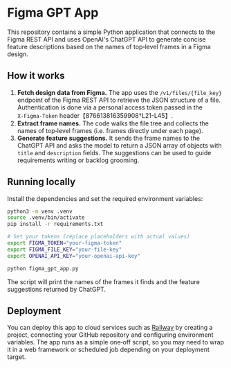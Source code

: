 # Figma GPT App

This repository contains a simple Python application that connects to the
Figma REST API and uses OpenAI's ChatGPT API to generate concise feature
descriptions based on the names of top‑level frames in a Figma design.

## How it works

1. **Fetch design data from Figma.**  The app uses the `/v1/files/{file_key}`
   endpoint of the Figma REST API to retrieve the JSON structure of a file.
   Authentication is done via a personal access token passed in the
   `X‑Figma‑Token` header【876613816359908†L21-L45】.
2. **Extract frame names.**  The code walks the file tree and collects the
   names of top‑level frames (i.e. frames directly under each page).
3. **Generate feature suggestions.**  It sends the frame names to the ChatGPT
   API and asks the model to return a JSON array of objects with `title`
   and `description` fields.  The suggestions can be used to guide
   requirements writing or backlog grooming.

## Running locally

Install the dependencies and set the required environment variables:

```bash
python3 -m venv .venv
source .venv/bin/activate
pip install -r requirements.txt

# Set your tokens (replace placeholders with actual values)
export FIGMA_TOKEN="your-figma-token"
export FIGMA_FILE_KEY="your-file-key"
export OPENAI_API_KEY="your-openai-api-key"

python figma_gpt_app.py
```

The script will print the names of the frames it finds and the feature
suggestions returned by ChatGPT.

## Deployment

You can deploy this app to cloud services such as [Railway](https://railway.app)
by creating a project, connecting your GitHub repository and configuring
environment variables.  The app runs as a simple one‑off script, so you
may need to wrap it in a web framework or scheduled job depending on your
deployment target.